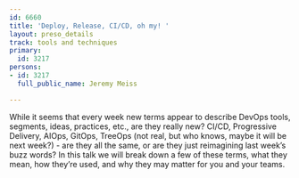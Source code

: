 ```yaml
---
id: 6660
title: 'Deploy, Release, CI/CD, oh my! '
layout: preso_details
track: tools and techniques
primary:
  id: 3217
persons:
- id: 3217
  full_public_name: Jeremy Meiss

---
```

While it seems that every week new terms appear to describe DevOps tools, segments, ideas, practices, etc., are they really new? CI/CD, Progressive Delivery, AIOps, GitOps, TreeOps (not real, but who knows, maybe it will be next week?) -  are they all the same, or are they just reimagining last week’s buzz words? In this talk we will break down a few of these terms, what they mean, how they’re used, and why they may matter for you and your teams.